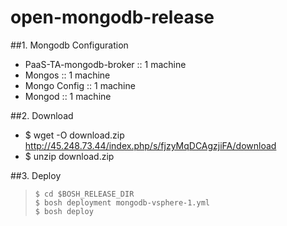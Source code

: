 # open-mongodb-release

##1. Mongodb Configuration
- PaaS-TA-mongodb-broker :: 1 machine
- Mongos :: 1 machine
- Mongo Config :: 1 machine
- Mongod :: 1 machine

##2. Download
- $ wget -O download.zip http://45.248.73.44/index.php/s/fjzyMqDCAgzjiFA/download
- $ unzip download.zip

##3. Deploy
>`$ cd $BOSH_RELEASE_DIR`<br>
>`$ bosh deployment mongodb-vsphere-1.yml`<br>
>`$ bosh deploy`
